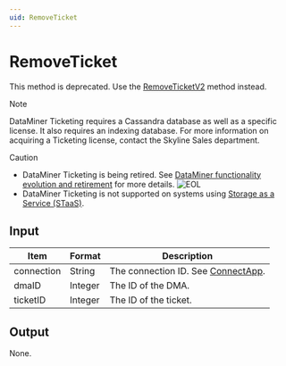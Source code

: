 ```yaml
---
uid: RemoveTicket
---
```


# RemoveTicket

This method is deprecated. <!-- From DataMiner 10.0.13 onwards -->Use the [RemoveTicketV2](xref:RemoveTicketV2) method instead.

> [!NOTE]
> DataMiner Ticketing requires a Cassandra database as well as a specific license. <!-- From DataMiner 10.0.13 onwards -->It also requires an indexing database. For more information on acquiring a Ticketing license, contact the Skyline Sales department.

> [!CAUTION]
>
> - DataMiner Ticketing is being retired. See [DataMiner functionality evolution and retirement](xref:Software_support_life_cycles) for more details. ![EOL](~/user-guide/images/EOL_Duo.png)
> - DataMiner Ticketing is not supported on systems using [Storage as a Service (STaaS)](xref:STaaS).

## Input

| Item | Format | Description |
|--|--|--|
| connection | String | The connection ID. See [ConnectApp](xref:ConnectApp). |
| dmaID | Integer | The ID of the DMA. |
| ticketID | Integer | The ID of the ticket. |

## Output

None.
